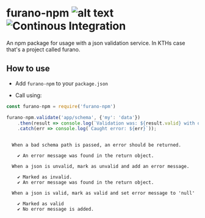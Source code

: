 # furano-npm ![alt text](https://api.travis-ci.org/KTH/furano-npm.svg?branch=master) ![Continous Integration](https://github.com/KTH/furano-npm/actions/workflows/main.yml/badge.svg)

An npm package for usage with a json validation service. In KTHs case that's a project called furano.

## How to use

- Add `furano-npm` to your `package.json`

- Call using:

```javascript
const furano-npm = require('furano-npm')

furano-npm.validate('app/schema', {'my': 'data'})
    .then(result => console.log(`Validation was: ${result.valid} with optional error ${result.error}`))
    .catch(err => console.log(`Caught error: ${err}`));
```

```text

  When a bad schema path is passed, an error should be returned.

    ✔ An error message was found in the return object.

  When a json is unvalid, mark as unvalid and add an error message.

    ✔ Marked as invalid.
    ✔ An error message was found in the return object.

  When a json is valid, mark as valid and set error message to 'null'

    ✔ Marked as valid
    ✔ No error message is added.
```
